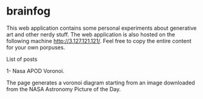 # brainfog
This web application contains some personal experiments about generative art and other nerdy stuff.
The web application is also hosted on the following machine http://3.127.121.121/.
Feel free to copy the entire content for your own porpuses.

List of posts 

1- Nasa APOD Voronoi.

The page generates a voronoi diagram starting from an image downloaded from the NASA Astronomy Picture of the Day.
